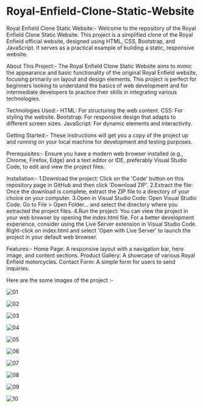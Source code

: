 # Royal-Enfield-Clone-Static-Website

Royal Enfield Clone Static Website:-
      Welcome to the repository of the Royal Enfield Clone Static Website. This project is a simplified clone of the Royal Enfield official website, designed using HTML, CSS, Bootstrap, and JavaScript. It serves as a practical example of building a static, responsive website.

About This Project:-
The Royal Enfield Clone Static Website aims to mimic the appearance and basic functionality of the original Royal Enfield website, focusing primarily on layout and design elements. This project is perfect for beginners looking to understand the basics of web development and for intermediate developers to practice their skills in integrating various technologies.

Technologies Used:-
HTML: For structuring the web content.
CSS: For styling the website.
Bootstrap: For responsive design that adapts to different screen sizes.
JavaScript: For dynamic elements and interactivity.

Getting Started:-
These instructions will get you a copy of the project up and running on your local machine for development and testing purposes.

Prerequisites:-
Ensure you have a modern web browser installed (e.g., Chrome, Firefox, Edge) and a text editor or IDE, preferably Visual Studio Code, to edit and view the project files.

Installation:-
1.Download the project: Click on the 'Code' button on this repository page in GitHub and then click 'Download ZIP'.
2.Extract the file: Once the download is complete, extract the ZIP file to a directory of your choice on your computer.
3.Open in Visual Studio Code:
Open Visual Studio Code.
Go to File > Open Folder... and select the directory where you extracted the project files.
4.Run the project:
You can view the project in your web browser by opening the index.html file.
For a better development experience, consider using the Live Server extension in Visual Studio Code. Right-click on index.html and select 'Open with Live Server' to launch the project in your default web browser.

Features:-
Home Page: A responsive layout with a navigation bar, hero image, and content sections.
Product Gallery: A showcase of various Royal Enfield motorcycles.
Contact Form: A simple form for users to send inquiries.

Here are the some images of the project :-


![01](https://github.com/Yumn1503/Royal-Enfield-Clone-Static-Website/assets/142492711/47629492-8d4d-4833-84eb-bbd38ba857aa)


![02](https://github.com/Yumn1503/Royal-Enfield-Clone-Static-Website/assets/142492711/809c600c-9247-4377-af2f-2911f1c56c44)


![03](https://github.com/Yumn1503/Royal-Enfield-Clone-Static-Website/assets/142492711/517cab4f-087a-49f7-9833-c33b0bd8cee9)


![04](https://github.com/Yumn1503/Royal-Enfield-Clone-Static-Website/assets/142492711/57eb40b4-7fd3-44e0-b364-6ff5c090bc01)


![05](https://github.com/Yumn1503/Royal-Enfield-Clone-Static-Website/assets/142492711/0e420d27-0504-48d7-b010-7998b7bdec54)


![06](https://github.com/Yumn1503/Royal-Enfield-Clone-Static-Website/assets/142492711/8aa1eded-69ee-46e2-925b-1036d8830f5d)


![07](https://github.com/Yumn1503/Royal-Enfield-Clone-Static-Website/assets/142492711/5640b0d2-56ae-4d3e-a090-5b8a37382cd4)


![08](https://github.com/Yumn1503/Royal-Enfield-Clone-Static-Website/assets/142492711/ea54ba70-d8c5-43b7-8bc5-47cf61d62e39)


![09](https://github.com/Yumn1503/Royal-Enfield-Clone-Static-Website/assets/142492711/2183f2b6-5486-4126-af82-8dc80578fceb)


![10](https://github.com/Yumn1503/Royal-Enfield-Clone-Static-Website/assets/142492711/15287722-e46f-4f36-85dc-c6a53004b830)























